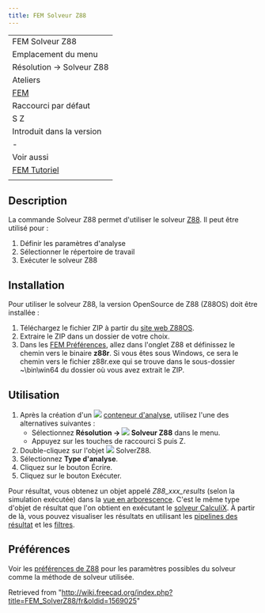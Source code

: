 ```yaml
---
title: FEM Solveur Z88
---
```

|  |
| --- |
| FEM Solveur Z88 |
| Emplacement du menu |
| Résolution → Solveur Z88 |
| Ateliers |
| [FEM](/FEM_Workbench/fr "FEM Workbench/fr") |
| Raccourci par défaut |
| S Z |
| Introduit dans la version |
| - |
| Voir aussi |
| [FEM Tutoriel](/FEM_tutorial/fr "FEM tutorial/fr") |
|  |

## Description

La commande Solveur Z88 permet d'utiliser le solveur [Z88](https://en.wikipedia.org/wiki/Z88_FEM_software). Il peut être utilisé pour :

1. Définir les paramètres d'analyse
2. Sélectionner le répertoire de travail
3. Exécuter le solveur Z88

## Installation

Pour utiliser le solveur Z88, la version OpenSource de Z88 (Z88OS) doit être installée :

1. Téléchargez le fichier ZIP à partir du [site web Z88OS](https://en.z88.de/download-z88os).
2. Extraire le ZIP dans un dossier de votre choix.
3. Dans les [FEM Préférences](/FEM_Preferences/fr "FEM Preferences/fr"), allez dans l'onglet Z88 et définissez le chemin vers le binaire **z88r**. Si vous êtes sous Windows, ce sera le chemin vers le fichier z88r.exe qui se trouve dans le sous-dossier ~\bin\win64 du dossier où vous avez extrait le ZIP.

## Utilisation

1. Après la création d'un ![](/images/FEM_Analysis.svg) [conteneur d'analyse](/FEM_Analysis/fr "FEM Analysis/fr"), utilisez l'une des alternatives suivantes :
   * Sélectionnez **Résolution → ![](/images/FEM_SolverZ88.svg) Solveur Z88** dans le menu.
   * Appuyez sur les touches de raccourci S puis Z.
2. Double-cliquez sur l'objet ![](/images/FEM_SolverZ88.svg) SolverZ88.
3. Sélectionnez **Type d'analyse**.
4. Cliquez sur le bouton Écrire.
5. Cliquez sur le bouton Exécuter.

Pour résultat, vous obtenez un objet appelé *Z88\_xxx\_results* (selon la simulation exécutée) dans la [vue en arborescence](/Tree_view/fr "Tree view/fr"). C'est le même type d'objet de résultat que l'on obtient en exécutant le [solveur CalculiX](/FEM_SolverCalculixCxxtools/fr "FEM SolverCalculixCxxtools/fr"). À partir de là, vous pouvez visualiser les résultats en utilisant les [pipelines des résultat](/FEM_PostPipelineFromResult/fr "FEM PostPipelineFromResult/fr") et les [filtres](/FEM_Workbench/fr#Menu_:_R.C3.A9sultats "FEM Workbench/fr").

## Préférences

Voir les [préférences de Z88](/FEM_Preferences/fr#Z88 "FEM Preferences/fr") pour les paramètres possibles du solveur comme la méthode de solveur utilisée.

Retrieved from "<http://wiki.freecad.org/index.php?title=FEM_SolverZ88/fr&oldid=1569025>"